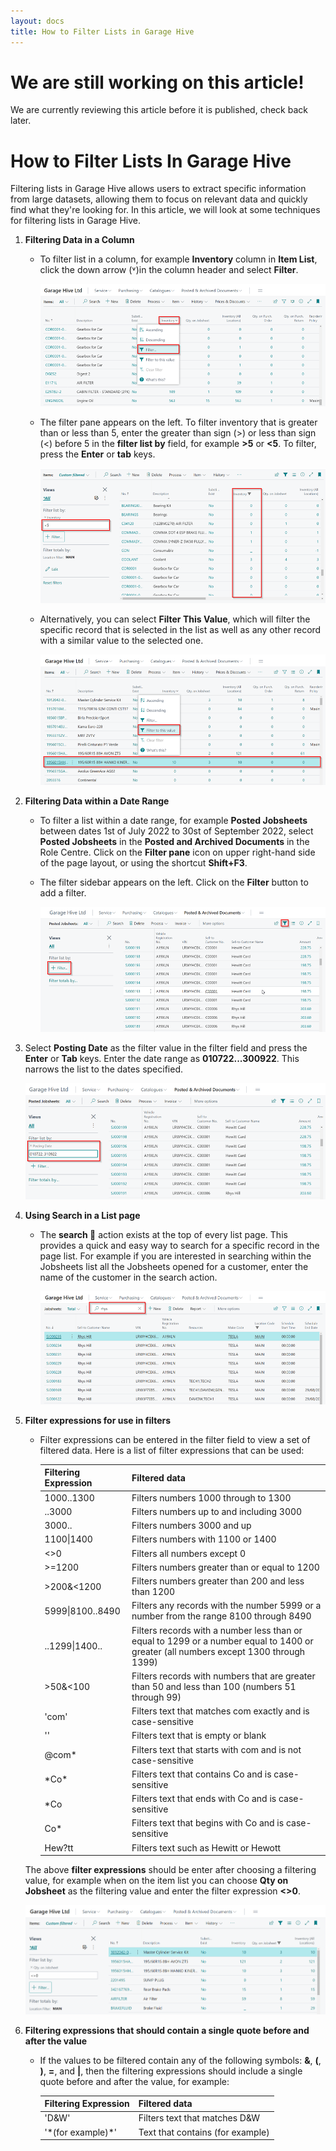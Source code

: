 ```yaml
---
layout: docs
title: How to Filter Lists in Garage Hive
---
```


# We are still working on this article!
We are currently reviewing this article before it is published, check back later.

# How to Filter Lists In Garage Hive
Filtering lists in Garage Hive allows users to extract specific information from large datasets, allowing them to focus on relevant data and quickly find what they're looking for. In this article, we will look at some techniques for filtering lists in Garage Hive.

1. **Filtering Data in a Column**
   - To filter list in a column, for example **Inventory** column in **Item List**, click the down arrow (˅)in the column header and select **Filter**.
      
      ![](media/garagehive-filtering-lists-column1.png)

   - The filter pane appears on the left. To filter inventory that is greater than or less than 5, enter the greater than sign (>) or less than sign (<) before 5 in the **filter list by** field, for example **>5** or **<5**. To filter, press the **Enter** or **tab** keys. 

      ![](media/garagehive-filtering-lists-column2.png)

   - Alternatively, you can select **Filter This Value**, which will filter the specific record that is selected in the list as well as any other record with a similar value to the selected one.

      ![](media/garagehive-filtering-lists-column3.png)

2. **Filtering Data within a Date Range**
   - To filter a list within a date range, for example **Posted Jobsheets** between dates 1st of July 2022 to 30st of September 2022, select **Posted Jobsheets** in the **Posted and Archived Documents** in the Role Centre. Click on the **Filter pane** icon on upper right-hand side of the page layout, or using the shortcut **Shift+F3**.
   - The filter sidebar appears on the left. Click on the **Filter** button to add a filter.

      ![](media/garagehive-filtering-lists-date-range1.png)

3. Select **Posting Date** as the filter value in the filter field and press the **Enter** or **Tab** keys. Enter the date range as **010722...300922**. This narrows the list to the dates specified.

      ![](media/garagehive-filtering-lists-date-range2.png)

4. **Using Search in a List page**
   - The **search 🔎** action exists at the top of every list page. This provides a quick and easy way to search for a specific record in the page list. For example if you are interested in searching within the Jobsheets list all the Jobsheets opened for a customer, enter the name of the customer in the search action.

      ![](media/garagehive-filtering-lists-search1.png)

5. **Filter expressions for use in filters**
   - Filter expressions can be entered in the filter field to view a set of filtered data. Here is a list of filter expressions that can be used:

      | Filtering Expression | Filtered data                                                                                                                        |
      | :------------------- | :----------------------------------------------------------------------------------------------------------------------------------- |
      | 1000..1300           | Filters numbers 1000 through to 1300                                                                                                 |
      | ..3000               | Filters numbers up to and including 3000                                                                                             |
      | 3000..               | Filters numbers 3000 and up                                                                                                          |
      | 1100&#124;1400       | Filters numbers with 1100 or 1400                                                                                                    |
      | <>0                  | Filters all numbers except 0                                                                                                         |
      | >=1200               | Filters numbers greater than or equal to 1200                                                                                        |
      | >200&<1200           | Filters numbers greater than 200 and less than 1200                                                                                  |
      | 5999&#124;8100..8490 | Filters any records with the number 5999 or a number from the range 8100 through 8490                                                |
      | ..1299&#124;1400..   | Filters records with a number less than or equal to 1299 or a number equal to 1400 or greater (all numbers except 1300 through 1399) |
      | >50&<100             | Filters records with numbers that are greater than 50 and less than 100 (numbers 51 through 99)                                      |
      | 'com'                | Filters text that matches com exactly and is case-sensitive                                                                          |
      | ''                   | Filters text that is empty or blank                                                                                                  |
      | @com*                | Filters text that starts with com and is not case-sensitive                                                                          |
      | &#42;Co&#42;         | Filters text that contains Co and is case-sensitive                                                                                  |
      | &#42;Co              | Filters text that ends with Co and is case-sensitive                                                                                 |
      | Co*                  | Filters text that begins with Co and is case-sensitive                                                                               |
      | Hew?tt               | Filters text such as Hewitt or Hewott                                                                                                |


   The above **filter expressions** should be enter after choosing a filtering value, for example when on the item list you can choose **Qty on Jobsheet** as the filtering value and enter the filter expression **<>0**.

      ![](media/garagehive-filtering-lists-filter-expressions1.png)

6. **Filtering expressions that should contain a single quote before and after the value**
   - If the values to be filtered contain any of the following symbols: **&amp;**, **&#40;**, **&#41;**, **&#61;**, and **&#124;**, then the filtering expressions should include a single quote before and after the value, for example:

      | Filtering Expression      | Filtered data                    |
      | :------------------------ | :------------------------------- |
      | 'D&W'                     | Filters text that matches D&W    |
      | '&#42;(for example)&#42;' | Text that contains (for example) |